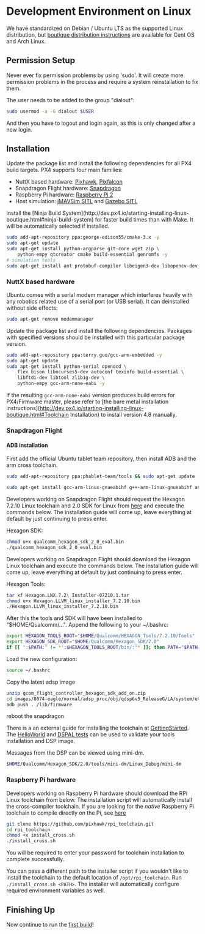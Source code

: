 # Development Environment on Linux

We have standardized on Debian / Ubuntu LTS as the supported Linux distribution, but [boutique distribution instructions](starting-installing-linux-boutique.md) are available for Cent OS and Arch Linux.

## Permission Setup

<aside class="note">
Never ever fix permission problems by using 'sudo'. It will create more permission problems in the process and require a system reinstallation to fix them.
</aside>

The user needs to be added to the group "dialout":

<div class="host-code"></div>

```sh
sudo usermod -a -G dialout $USER
```

And then you have to logout and login again, as this is only changed after a new login.

## Installation

Update the package list and install the following dependencies for all PX4 build targets. PX4 supports four main families:

  * NuttX based hardware: [Pixhawk](hardware-pixhawk.md), [Pixfalcon](hardware-pixfalcon.md)
  * Snapdragon Flight hardware: [Snapdragon](hardware-snapdragon.md)
  * Raspberry Pi hardware: [Raspberry Pi 2](hardware-pi2.md)
  * Host simulation: [jMAVSim SITL](simulation-sitl.md) and [Gazebo SITL](simulation-gazebo.md)

<aside class="note">
Install the [Ninja Build System](http://dev.px4.io/starting-installing-linux-boutique.html#ninja-build-system) for faster build times than with Make. It will be automatically selected if installed.
</aside>

<div class="host-code"></div>

```sh
sudo add-apt-repository ppa:george-edison55/cmake-3.x -y
sudo apt-get update
sudo apt-get install python-argparse git-core wget zip \
    python-empy qtcreator cmake build-essential genromfs -y
# simulation tools
sudo apt-get install ant protobuf-compiler libeigen3-dev libopencv-dev openjdk-7-jdk openjdk-7-jre clang-3.5 lldb-3.5 -y
```

### NuttX based hardware

Ubuntu comes with a serial modem manager which interferes heavily with any robotics related use of a serial port (or USB serial). It can deinstalled without side effects:

<div class="host-code"></div>

```sh
sudo apt-get remove modemmanager
```

Update the package list and install the following dependencies. Packages with specified versions should be installed with this particular package version.

<div class="host-code"></div>

```sh
sudo add-apt-repository ppa:terry.guo/gcc-arm-embedded -y
sudo apt-get update
sudo apt-get install python-serial openocd \
    flex bison libncurses5-dev autoconf texinfo build-essential \
    libftdi-dev libtool zlib1g-dev \
    python-empy gcc-arm-none-eabi -y
```

If the resulting `gcc-arm-none-eabi` version produces build errors for PX4/Firmware master, please refer to [the bare metal installation instructions](http://dev.px4.io/starting-installing-linux-boutique.html#Toolchain Installation) to install version 4.8 manually.

### Snapdragon Flight

#### ADB installation

First add the official Ubuntu tablet team repository, then install ADB and the arm cross toolchain.

<div class="host-code"></div>

```sh
sudo add-apt-repository ppa:phablet-team/tools && sudo apt-get update -y
```

<div class="host-code"></div>

```sh
sudo apt-get install gcc-arm-linux-gnueabihf g++-arm-linux-gnueabihf android-tools-adb android-tools-fastboot -y
```

Developers working on Snapdragon Flight should request the Hexagon 7.2.10 Linux toolchain and 2.0 SDK for Linux from [here](https://developer.qualcomm.com/software/hexagon-dsp-sdk/application) and execute the commands below. The installation guide will come up, leave everything at default by just continuing to press enter.

Hexagon SDK:

<div class="host-code"></div>

```sh
chmod u+x qualcomm_hexagon_sdk_2_0_eval.bin
./qualcomm_hexagon_sdk_2_0_eval.bin
```

Developers working on Snapdragon Flight should download the Hexagon Linux toolchain and execute the commands below. The installation guide will come up, leave everything at default by just continuing to press enter.

Hexagon Tools:
<div class="host-code"></div>

```sh
tar xf Hexagon.LNX.7.2\ Installer-07210.1.tar
chmod u+x Hexagon.LLVM_linux_installer_7.2.10.bin
./Hexagon.LLVM_linux_installer_7.2.10.bin
```

After this the tools and SDK will have been installed to "$HOME/Qualcomm/...". Append the following to your ~/.bashrc:

<div class="host-code"></div>

```sh
export HEXAGON_TOOLS_ROOT="$HOME/Qualcomm/HEXAGON_Tools/7.2.10/Tools"
export HEXAGON_SDK_ROOT="$HOME/Qualcomm/Hexagon_SDK/2.0"
if [[ ":$PATH:" != *":$HEXAGON_TOOLS_ROOT/bin/:"* ]]; then PATH="$PATH:$HEXAGON_TOOLS_ROOT/bin"; fi
```

Load the new configuration:

<div class="host-code"></div>

```sh
source ~/.bashrc
```

Copy the latest adsp image

<div class="host-code"></div>

```sh
unzip qcom_flight_controller_hexagon_sdk_add_on.zip
cd images/8074-eagle/normal/adsp_proc/obj/qdsp6v5_ReleaseG/LA/system/etc/firmware/
adb push . /lib/firmware
```

reboot the snapdragon

There is a an external guide for installing the toolchain at 
[GettingStarted](https://github.com/ATLFlight/ATLFlightDocs/blob/master/GettingStarted.md). The 
[HelloWorld](https://github.com/ATLFlight/HelloWorld) and [DSPAL tests](https://github.com/ATLFlight/dspal/tree/master/test/dspal_tester) can be used to validate your tools installation and DSP image.

Messages from the DSP can be viewed using mini-dm.

<div class="host-code"></div>

```sh
$HOME/Qualcomm/Hexagon_SDK/2.0/tools/mini-dm/Linux_Debug/mini-dm
```

### Raspberry Pi hardware
Developers working on Raspberry Pi hardware should download the RPi Linux toolchain from below. The installation script will automatically install the cross-compiler toolchain. If you are looking for the *native* Raspberry Pi toolchain to compile directly on the Pi, see [here](http://dev.px4.io/hardware-pi2.html#native-builds-optional)

<div class="host-code"></div>

```sh
git clone https://github.com/pixhawk/rpi_toolchain.git
cd rpi_toolchain
chmod +x install_cross.sh
./install_cross.sh
```
You will be required to enter your password for toolchain installation to complete successfully.

You can pass a different path to the installer script if you wouldn't like to install the toolchain to the default location of ```/opt/rpi_toolchain```. Run ``` ./install_cross.sh <PATH>```. The installer will automatically configure required environment variables as well.

## Finishing Up

Now continue to run the [first build](starting-building.md)!
